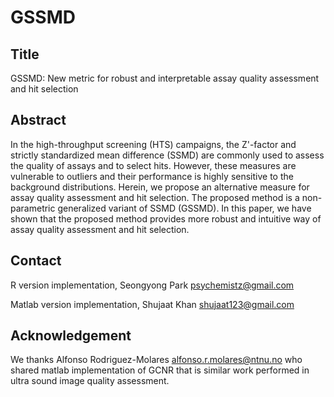 # GSSMD
## Title
GSSMD: New metric for robust and interpretable assay quality assessment and hit selection

## Abstract
In the high-throughput screening (HTS) campaigns, the Z'-factor and strictly standardized mean difference (SSMD) are commonly used to assess the quality of assays and to select hits. However, these measures are vulnerable to outliers and their performance is highly sensitive to the background distributions. Herein, we propose an alternative measure for assay quality assessment and hit selection. The proposed method is a non-parametric generalized variant of SSMD (GSSMD). In this paper, we have shown that the proposed method provides more robust and intuitive way of assay quality assessment and hit selection.

## Contact
R version implementation, Seongyong Park <psychemistz@gmail.com> 

Matlab version implementation, Shujaat Khan <shujaat123@gmail.com>

## Acknowledgement
We thanks Alfonso Rodriguez-Molares <alfonso.r.molares@ntnu.no> who shared matlab implementation of GCNR that is similar work performed in ultra sound image quality assessment. 
